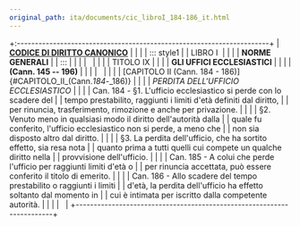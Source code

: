 ```yaml
---
original_path: ita/documents/cic_libroI_184-186_it.html
---
```


+:----------------------------------------------------------------------+
| **[CODICE DI DIRITTO CANONICO](../../cic_index_it.html)**             |
|                                                                       |
| ::: style1                                                            |
| LIBRO I                                                               |
|                                                                       |
| **NORME GENERALI**                                                    |
| :::                                                                   |
|                                                                       |
|                                                                       |
|                                                                       |
| TITOLO IX                                                             |
|                                                                       |
| **GLI UFFICI ECCLESIASTICI**                                          |
|                                                                       |
| **(Cann. 145 -- 196)**                                                |
|                                                                       |
|                                                                       |
|                                                                       |
| [CAPITOLO II (Cann. 184 - 186)]{#CAPITOLO_II_(Cann._184_-_186)}       |
|                                                                       |
| *PERDITA DELL\'UFFICIO ECCLESIASTICO*                                 |
|                                                                       |
| Can. 184 - §1. L\'ufficio ecclesiastico si perde con lo scadere del   |
| tempo prestabilito, raggiunti i limiti d\'età definiti dal diritto,   |
| per rinuncia, trasferimento, rimozione e anche per privazione.        |
|                                                                       |
| §2. Venuto meno in qualsiasi modo il diritto dell\'autorità dalla     |
| quale fu conferito, l\'ufficio ecclesiastico non si perde, a meno che |
| non sia disposto altro dal diritto.                                   |
|                                                                       |
| §3. La perdita dell\'ufficio, che ha sortito effetto, sia resa nota   |
| quanto prima a tutti quelli cui compete un qualche diritto nella      |
| provvisione dell\'ufficio.                                            |
|                                                                       |
| Can. 185 - A colui che perde l\'ufficio per raggiunti limiti d\'età o |
| per rinuncia accettata, può essere conferito il titolo di emerito.    |
|                                                                       |
| Can. 186 - Allo scadere del tempo prestabilito o raggiunti i limiti   |
| d\'età, la perdita dell\'ufficio ha effetto soltanto dal momento in   |
| cui è intimata per iscritto dalla competente autorità.                |
|                                                                       |
|                                                                       |
+-----------------------------------------------------------------------+